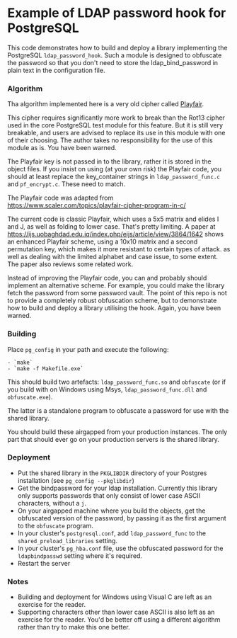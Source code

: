 
Example of LDAP password hook for PostgreSQL
============================================

This code demonstrates how to build and deploy a library implementing
the PostgreSQL `ldap_password_hook`. Such a module is designed to
obfuscate the password so that you don't need to store the
ldap_bind_password in plain text in the configuration file.

### Algorithm

Tha algorithm implemented here is a very old cipher called 
[Playfair](https://en.wikipedia.org/wiki/Playfair_cipher).

This cipher requires significantly more work to break than the Rot13
cipher used in the core PostgreSQL test module for this feature. But
it is still very breakable, and users are advised to replace its use
in this module with one of their choosing. The author takes no
responsibility for the use of this module as is. You have been warned.

The Playfair key is not passed in to the library, rather it is stored
in the object files. If you insist on using (at your own risk) the
Playfair code, you should at least replace the key_container strings
in `ldap_password_func.c` and `pf_encrypt.c`. These need to match.

The Playfair code was adapted from
https://www.scaler.com/topics/playfair-cipher-program-in-c/

The current code is classic Playfair, which uses a 5x5 matrix and
elides I and J, as well as folding to lower case. That's pretty
limiting. A paper at
https://ijs.uobaghdad.edu.iq/index.php/eijs/article/view/3864/1642
shows an enhanced Playfair scheme, using a 10x10 matrix and a second
permutation key, which makes it more resistant to certain types of
attack. as well as dealing with the limited alphabet and case
issue, to some extent. The paper also reviews some related work.

Instead of improving the Playfair code, you can and probably should
implement an alternative scheme. For example, you could make the
library fetch the password from some password vault. The point of this
repo is not to provide a completely robust obfuscation scheme, but to
demonstrate how to build and deploy a library utilising the
hook. Again, you have been warned.

### Building

Place `pg_config` in your path and execute the following:

    - `make`
	- `make -f Makefile.exe`
	
This should build two artefacts: `ldap_password_func.so` and
`obfuscate` (or if you build with on Windows using Msys,
`ldap_password_func.dll` and `obfuscate.exe`).

The latter is a standalone program to obfuscate a password for use
with the shared library.

You should build these airgapped from your production instances. The
only part that should ever go on your production servers is the shared
library.

### Deployment

- Put the shared library in the `PKGLIBDIR` directory of your Postgres
  installation (see `pg_config --pkglibdir`)
- Get the bindpassword for your ldap installation. Currently this
  library only supports passwords that only consist of lower case
  ASCII characters, without a `j`.
- On your airgapped machine where you build the objects, get the
  obfuscated version of the password, by passing it as the first
  argument to the `obfuscate` program.
- In your cluster's `postgresql.conf`, add `ldap_password_func` to the
  `shared_preload_libraries` setting.
- In your cluster's `pg_hba.conf` file, use the obfuscated password
  for the `ldapbindpasswd` setting where it's required.
- Restart the server
  
### Notes

- Building and deployment for Windows using Visual C are left as an
  exercise for the reader.
- Supporting characters other than lower case ASCII is also left as an
  exercise for the reader. You'd be better off using a different
  algorithm rather than try to make this one better.
  





